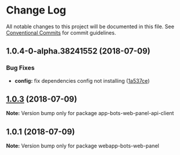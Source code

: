 # Change Log

All notable changes to this project will be documented in this file.
See [Conventional Commits](https://conventionalcommits.org) for commit guidelines.

<a name="1.0.4-0-alpha.38241552"></a>
## 1.0.4-0-alpha.38241552 (2018-07-09)


### Bug Fixes

* **config:** fix dependencies config not installing ([1a537ce](https://github.com/bot-alchemy/monorepo-test/commit/1a537ce))




<a name="1.0.3"></a>
## [1.0.3](https://github.com/bot-alchemy/monorepo-test/compare/v1.0.2...v1.0.3) (2018-07-09)




**Note:** Version bump only for package app-bots-web-panel-api-client

<a name="1.0.1"></a>
## 1.0.1 (2018-07-09)




**Note:** Version bump only for package webapp-bots-web-panel
